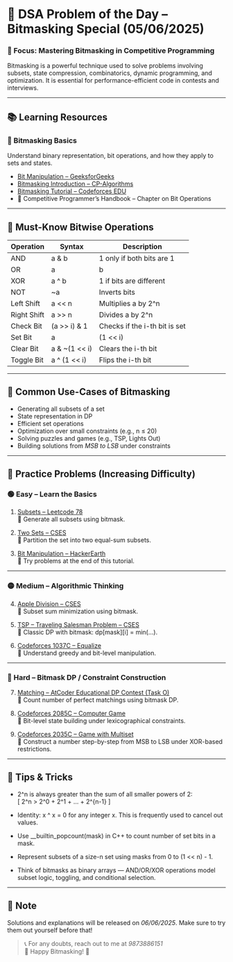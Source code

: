 # 🔐 DSA Problem of the Day – Bitmasking Special (05/06/2025)

### 🎯 Focus: Mastering Bitmasking in Competitive Programming

Bitmasking is a powerful technique used to solve problems involving subsets, state compression, combinatorics, dynamic programming, and optimization. It is essential for performance-efficient code in contests and interviews.

---

## 📚 Learning Resources

### 📌 Bitmasking Basics  
Understand binary representation, bit operations, and how they apply to sets and states.

- [Bit Manipulation – GeeksforGeeks](https://www.geeksforgeeks.org/bitwise-operators-in-c-cpp/)
- [Bitmasking Introduction – CP-Algorithms](https://cp-algorithms.com/algebra/bitwise-operations.html)
- [Bitmasking Tutorial – Codeforces EDU](https://codeforces.com/edu/course/2/lesson/2)
- 📘 Competitive Programmer’s Handbook – Chapter on Bit Operations

---

## 🧮 Must-Know Bitwise Operations

| Operation     | Syntax           | Description                        |
|--------------|------------------|------------------------------------|
| AND          | a & b          | 1 only if both bits are 1          |
| OR           | a | b          | 1 if either bit is 1               |
| XOR          | a ^ b          | 1 if bits are different            |
| NOT          | ~a             | Inverts bits                       |
| Left Shift   | a << n         | Multiplies a by 2^n            |
| Right Shift  | a >> n         | Divides a by 2^n               |
| Check Bit    | (a >> i) & 1   | Checks if the i-th bit is set     |
| Set Bit      | a | (1 << i)   | Sets the i-th bit                 |
| Clear Bit    | a & ~(1 << i)  | Clears the i-th bit               |
| Toggle Bit   | a ^ (1 << i)   | Flips the i-th bit                |

---

## 🧠 Common Use-Cases of Bitmasking

- Generating all subsets of a set  
- State representation in DP  
- Efficient set operations  
- Optimization over small constraints (e.g., n ≤ 20)  
- Solving puzzles and games (e.g., TSP, Lights Out)  
- Building solutions from *MSB to LSB* under constraints

---

## 🧩 Practice Problems (Increasing Difficulty)

### 🟢 Easy – Learn the Basics

1. [Subsets – Leetcode 78](https://leetcode.com/problems/subsets/)  
   📌 Generate all subsets using bitmask.

2. [Two Sets – CSES](https://cses.fi/problemset/task/1092/)  
   📌 Partition the set into two equal-sum subsets.

3. [Bit Manipulation – HackerEarth](https://www.hackerearth.com/practice/notes/bit-manipulation/)  
   📌 Try problems at the end of this tutorial.

---

### 🟡 Medium – Algorithmic Thinking

4. [Apple Division – CSES](https://cses.fi/problemset/task/1623/)  
   🧠 Subset sum minimization using bitmask.

5. [TSP – Traveling Salesman Problem – CSES](https://cses.fi/problemset/task/1690/)  
   🧠 Classic DP with bitmask: dp[mask][i] = min(...).

6. [Codeforces 1037C – Equalize](https://codeforces.com/problemset/problem/1037/C)  
   🧠 Understand greedy and bit-level manipulation.

---

### 🔴 Hard – Bitmask DP / Constraint Construction

7. [Matching – AtCoder Educational DP Contest (Task O)](https://atcoder.jp/contests/dp/tasks/dp_o)  
   📌 Count number of perfect matchings using bitmask DP.

8. [Codeforces 2085C – Computer Game](https://codeforces.com/problemset/problem/2085/C)  
   🧠 Bit-level state building under lexicographical constraints.

9. [Codeforces 2035C – Game with Multiset](https://codeforces.com/problemset/problem/2035/C)  
   🧠 Construct a number step-by-step from MSB to LSB under XOR-based restrictions.

---

## 🧰 Tips & Tricks

- 2^n is always greater than the sum of all smaller powers of 2:  
  \[
  2^n > 2^0 + 2^1 + ... + 2^{n-1}
  \]

- Identity: x ^ x = 0 for any integer x. This is frequently used to cancel out values.

- Use __builtin_popcount(mask) in C++ to count number of set bits in a mask.

- Represent subsets of a size-n set using masks from 0 to (1 << n) - 1.

- Think of bitmasks as binary arrays — AND/OR/XOR operations model subset logic, toggling, and conditional selection.

---

## 📢 Note

Solutions and explanations will be released on *06/06/2025*. Make sure to try them out yourself before that!

> 📞 For any doubts, reach out to me at *9873886151*  
> 🧠 Happy Bitmasking! 🚀
